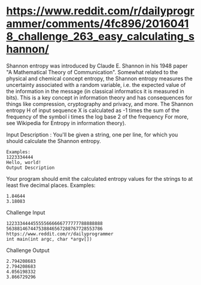 # https://www.reddit.com/r/dailyprogrammer/comments/4fc896/20160418_challenge_263_easy_calculating_shannon/

Shannon entropy was introduced by Claude E. Shannon in his 1948 paper "A Mathematical Theory of Communication". Somewhat related to the physical and chemical concept entropy, the Shannon entropy measures the uncertainty associated with a random variable, i.e. the expected value of the information in the message (in classical informatics it is measured in bits). This is a key concept in information theory and has consequences for things like compression, cryptography and privacy, and more.
The Shannon entropy H of input sequence X is calculated as -1 times the sum of the frequency of the symbol i times the log base 2 of the frequency
For more, see Wikipedia for Entropy in information theory).

Input Description : 
You'll be given a string, one per line, for which you should calculate the Shannon entropy. 
```
Examples:
1223334444
Hello, world!
Output Description
```



Your program should emit the calculated entropy values for the strings to at least five decimal places. Examples:
```
1.84644
3.18083
```
Challenge Input
```
122333444455555666666777777788888888
563881467447538846567288767728553786
https://www.reddit.com/r/dailyprogrammer
int main(int argc, char *argv[])
```
Challenge Output
```
2.794208683
2.794208683
4.056198332
3.866729296
```